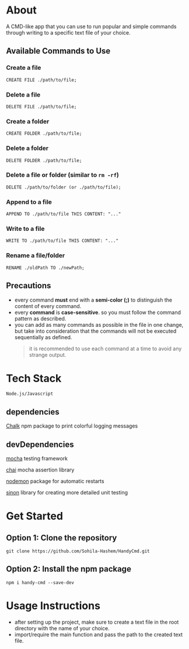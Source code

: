 # About

A CMD-like app that you can use to run popular and simple commands through writing to a specific text file of your choice.

## Available Commands to Use

### Create a file

    CREATE FILE ./path/to/file;

### Delete a file

    DELETE FILE ./path/to/file;

### Create a folder

    CREATE FOLDER ./path/to/file;

### Delete a folder

    DELETE FOLDER ./path/to/file;

### Delete a file or folder (similar to `rm -rf`)

    DELETE ./path/to/folder (or ./path/to/file);

### Append to a file

    APPEND TO ./path/to/file THIS CONTENT: "..."

### Write to a file

    WRITE TO ./path/to/file THIS CONTENT: "..."

### Rename a file/folder

    RENAME ./oldPath TO ./newPath;

## Precautions

-   every command **must** end with a **semi-color (\;)** to distinguish the content of every command.
-   every **command** is **case-sensitive**. so you must follow the command pattern as described.
-   you can add as many commands as possible in the file in one change, but take into consideration that the commands will not be executed sequentially as defined.
    > it is recommended to use each command at a time to avoid any strange output.

# Tech Stack

    Node.js/Javascript

## dependencies

[Chalk](https://www.npmjs.com/package/chalk) npm package to print colorful logging messages

## devDependencies

[mocha](https://mochajs.org/) testing framework

[chai](https://www.chaijs.com/) mocha assertion library

[nodemon](https://www.npmjs.com/package/nodemon) package for automatic restarts

[sinon](https://sinonjs.org/releases/v18/) library for creating more detailed unit testing

# Get Started

## Option 1: Clone the repository

    git clone https://github.com/Sohila-Hashem/HandyCmd.git

## Option 2: Install the npm package

    npm i handy-cmd --save-dev

# Usage Instructions

-   after setting up the project, make sure to create a text file in the root directory with the name of your choice.
-   import/require the main function and pass the path to the created text file.
